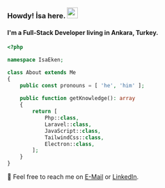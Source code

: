 ### Howdy! İsa here. <a href="https://www.isaeken.com.tr/" target="_blank"><img src="https://media.giphy.com/media/hvRJCLFzcasrR4ia7z/giphy.gif" width="25px" /></a>
#### I'm a Full-Stack Developer living in Ankara, Turkey.

````php
<?php

namespace IsaEken;

class About extends Me
{
    public const pronouns = [ 'he', 'him' ];
    
    public function getKnowledge(): array
    {
        return [
            Php::class,
            Laravel::class,
            JavaScript::class,
            TailwindCss::class,
            Electron::class,
        ];
    }
}
````

📨 Feel free to reach me on [E-Mail](mailto:hello@isaeken.com.tr) or [LinkedIn](https://linkedin.com/in/isaeken).
